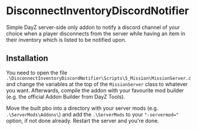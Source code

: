 # DisconnectInventoryDiscordNotifier

Simple DayZ server-side only addon to notify a discord channel of your choice when a player disconnects from the server while having an item in their inventory which is listed to be notified upon.

## Installation

You need to open the file `.\DisconnectInventoryDiscordNotifier\Scripts\5_Mission\MissionServer.c` and change the variables at the top of the `MissionServer` class to whatever you want.
Afterwards, compile the addon with your favourite mod builder (e.g. the official Addon Builder from DayZ Tools).

Move the built pbo into a directory with your server mods (e.g. `.\ServerMods\Addons\`) and add the `.\ServerMods` to your `"-servermod="` option, if not done already.
Restart the server and you're done.
